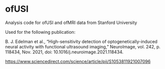 # ofUSI
Analysis code for ofUSI and ofMRI data from Stanford University

Used for the following publication:

B. J. Edelman et al., “High-sensitivity detection of optogenetically-induced
neural activity with functional ultrasound imaging,” NeuroImage, vol. 242,
p. 118434, Nov. 2021, doi: 10.1016/j.neuroimage.2021.118434.

https://www.sciencedirect.com/science/article/pii/S1053811921007096
